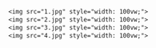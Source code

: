     <img src="1.jpg" style="width: 100vw;">
    <img src="2.jpg" style="width: 100vw;">
    <img src="3.jpg" style="width: 100vw;">
    <img src="4.jpg" style="width: 100vw;">
